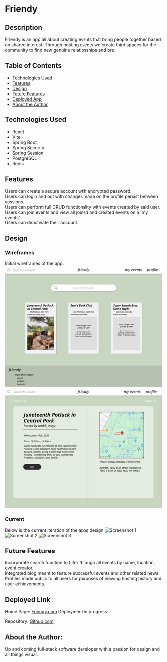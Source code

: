 # Friendy

## Description
Friendy is an app all about creating events that bring people together based on shared interest. Through hosting events we create third spaces for the community to find new genuine relationships and bre

## Table of Contents
* [Technologies Used](#technologiesused)
* [Features](#features)
* [Design](#design)
* [Future Features](#nextsteps)
* [Deployed App](#deployment)
* [About the Author](#author)

## <a name="technologiesused"></a>Technologies Used
* React
* Vite
* Spring Boot
* Spring Security
* Spring Session
* PostgreSQL
* Redis

## Features
Users can create a secure account wtih encrypted password. <br>
Users can login and out with changes made on the profile persist between sessions. <br>
Users can perform full CRUD functionality with events created by said user. <br>
Users can join events and view all joined and created events on a 'my events'.<br>
Users can deactivate their account.<br>

## <a name="design"></a>Design
### Wireframes
Initial wireframes of the app.
![Wireframe 1](images/friendy_wf1.png)
![Wireframe 2](images/friendy_wf2.png)

### Current
Below is the current iteration of the apps design
![Screenshot 1](image/friendy_ss1)
![Screenshot 2](image/friendy_ss2)
![Screenshot 3](image/friendy_ss3)

## <a name="nextsteps"></a>Future Features
Incorporate search function to filter through all events by name, location, event creator. <br>
Integrated blog meant to feature successful events and other related news. <br>
Profiles made public to all users for purposes of viewing hosting history and user achievements. 

## <a name="deployment"></a>Deployed Link
Home Page: [Friendy.com]() Deployment in progress

Repository: [Github.com](https://github.com/casy1996/Friendy)


## <a name="author"></a>About the Author:
Up and coming full-stack software developer with a passion for design and all things visual.
